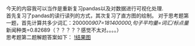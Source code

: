 今天的内容我可以当作是重新复习pandas以及对数据进行可视化处理.  
首先复习了pandas的读行读列的方式，其次复习了直方图的绘制。
对于思考题第一题，首先计算共多少词汇：200000*907=181400000,句子平均量=词汇/标点量*新闻种类=0.82689（？？？？？感觉不太对。。。。）  
思考题第二题解题答案如下：
[!结果图](https://github.com/GUESSWIN/NLP_studying/blob/master/NLP_task2.png?raw=true)
